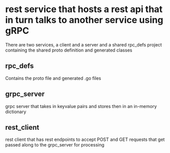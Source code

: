 # rest service that hosts a rest api that in turn talks to another service using gRPC

There are two services, a client and a server and a shared rpc_defs project containing the shared proto definition and generated classes

## rpc_defs
Contains the proto file and generated .go files

## grpc_server
grpc server that takes in keyvalue pairs and stores then in an in-memory dictionary

## rest_client
rest client that has rest endpoints to accept POST and GET requests that get passed along to the grpc_server for processing